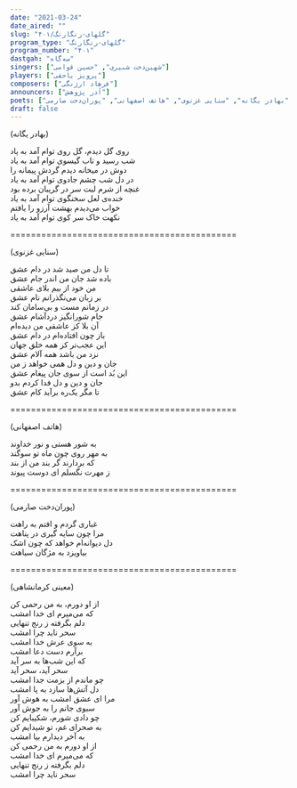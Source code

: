 ```yaml
---
date: "2021-03-24"
date_aired: ""
slug: "گلهای-رنگارنگ/۴۰۱"
program_type: "گلهای-رنگارنگ"
program_number: "۴۰۱"
dastgah: "سه‌گاه"
singers: ["شهین‌دخت شبیری", "حسین قوامی"]
players: ["پرویز یاحقی"]
composers: ["فرهاد ارژنگی"]
announcers: ["آذر پژوهش"]
poets: ["معینی کرمانشاهی", "بهادر یگانه", "سنایی غزنوی", "هاتف اصفهانی", "پوران‌دخت صارمی"]
draft: false
---
```


(بهادر یگانه)  

روی گل دیدم، گل روی توام آمد به یاد  
شب رسید و تاب گیسوی توام آمد به یاد  
دوش در میخانه دیدم گردش پیمانه را  
در دل شب چشم جادوی توام آمد به یاد  
غنچه از شرم لبت سر در گریبان برده بود  
خنده‌ی لعل سخنگوی توام آمد به یاد  
خواب می‌دیدم بهشت آرزو را یافتم  
نکهت خاک سر کوی توام آمد به یاد  

============================================  

(سنایی غزنوی)  

تا دل من صید شد در دام عشق  
باده شد جان من اندر جام عشق  
من خود از بیم بلای عاشقی  
بر زبان می‌نگذرانم نام عشق  
در زمانم مست و بی‌سامان کند  
جام شورانگیز دردآشام عشق  
آن بلا کز عاشقی من دیده‌ام  
باز چون افتاده‌ام در دام عشق  
این عجب‌تر کز همه خلق جهان  
نزد من باشد همه آلام عشق  
جان و دین و دل همی خواهد ز من  
این بُد است از سوی جان پیغام عشق  
جان و دین و دل فدا کردم بدو  
تا مگر یک‌ره برآید کام عشق  

============================================  

(هاتف اصفهانی)  

به شور هستی و نور خداوند  
به مهر روی چون ماه تو سوگند  
که بردارند گر بند من از بند  
ز مهرت نگسلم ای دوست پیوند  

============================================  

(پوران‌دخت صارمی)  

غباری گردم و افتم به راهت  
مرا چون سایه گیری در پناهت  
دل دیوانه‌ام خواهد که چون اشک  
بیاویزد به مژگان سیاهت  

============================================  

(معینی کرمانشاهی)  

از او دورم، به من رحمی کن  
که می‌میرم ای خدا امشب  
دلم بگرفته ز رنج تنهایی  
سحر ناید چرا امشب  
به سوی عرش خدا امشب  
برآرم دست دعا امشب  
که این شب‌ها به سر آید  
سحر آید، سحر آید  
چو ماندم از بزمت جدا امشب  
دل آتش‌ها سازد به پا امشب  
مرا ای عشق امشب به هوش آور  
سبوی جانم را به جوش آور  
چو دادی شورم، شکیبایم کن  
به صحرای غم، تو شیدایم کن  
به آخر دیدارم بیا امشب  
از او دورم به من رحمی کن  
که می‌میرم ای خدا امشب  
دلم بگرفته ز رنج تنهایی  
سحر ناید چرا امشب  
